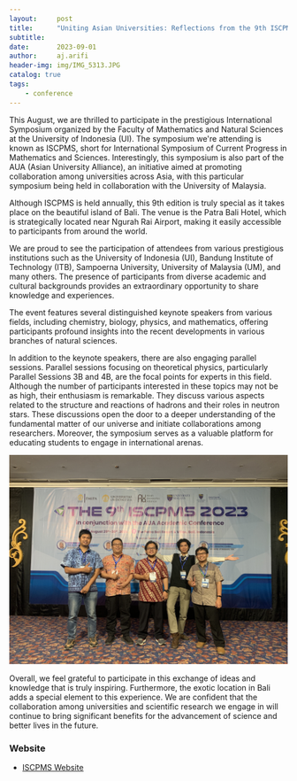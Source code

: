 ```yaml
---
layout:     post
title:      "Uniting Asian Universities: Reflections from the 9th ISCPMS in Bali"
subtitle:   
date:       2023-09-01
author:     aj.arifi
header-img: img/IMG_5313.JPG
catalog: true
tags:
    - conference
---
```

This August, we are thrilled to participate in the prestigious International Symposium organized by the Faculty of Mathematics and Natural Sciences at the University of Indonesia (UI). The symposium we're attending is known as ISCPMS, short for International Symposium of Current Progress in Mathematics and Sciences. Interestingly, this symposium is also part of the AUA (Asian University Alliance), an initiative aimed at promoting collaboration among universities across Asia, with this particular symposium being held in collaboration with the University of Malaysia.

Although ISCPMS is held annually, this 9th edition is truly special as it takes place on the beautiful island of Bali. The venue is the Patra Bali Hotel, which is strategically located near Ngurah Rai Airport, making it easily accessible to participants from around the world.

We are proud to see the participation of attendees from various prestigious institutions such as the University of Indonesia (UI), Bandung Institute of Technology (ITB), Sampoerna University, University of Malaysia (UM), and many others. The presence of participants from diverse academic and cultural backgrounds provides an extraordinary opportunity to share knowledge and experiences.

The event features several distinguished keynote speakers from various fields, including chemistry, biology, physics, and mathematics, offering participants profound insights into the recent developments in various branches of natural sciences.

In addition to the keynote speakers, there are also engaging parallel sessions. Parallel sessions focusing on theoretical physics, particularly Parallel Sessions 3B and 4B, are the focal points for experts in this field. Although the number of participants interested in these topics may not be as high, their enthusiasm is remarkable. They discuss various aspects related to the structure and reactions of hadrons and their roles in neutron stars. These discussions open the door to a deeper understanding of the fundamental matter of our universe and initiate collaborations among researchers. Moreover, the symposium serves as a valuable platform for educating students to engage in international arenas.

![](/img/IMG_5323.JPG)

Overall, we feel grateful to participate in this exchange of ideas and knowledge that is truly inspiring. Furthermore, the exotic location in Bali adds a special element to this experience. We are confident that the collaboration among universities and scientific research we engage in will continue to bring significant benefits for the advancement of science and better lives in the future.

### Website

* [ISCPMS Website](https://iscpms.ui.ac.id)
